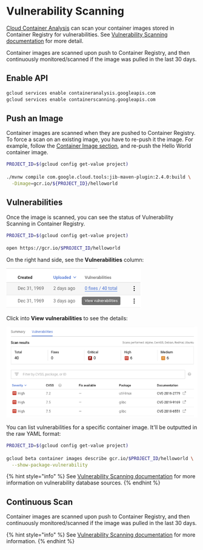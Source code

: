 # Vulnerability Scanning

[Cloud Container Analysis](https://cloud.google.com/container-registry/docs/container-analysis) can scan your container images stored in Container Registry for vulnerabilities. See [Vulnerability Scanning documentation](https://cloud.google.com/container-registry/docs/vulnerability-scanning) for more detail.

Container images are scanned upon push to Container Registry, and then continuously monitored/scanned if the image was pulled in the last 30 days.

## Enable API

```bash
gcloud services enable containeranalysis.googleapis.com
gcloud services enable containerscanning.googleapis.com
```

## Push an Image

Container images are scanned when they are pushed to Container Registry. To force a scan on an existing image, you  have to re-push it the image. For example, follow the [Container Image section](container-image.md), and re-push the Hello World container image.

```bash
PROJECT_ID=$(gcloud config get-value project)

./mvnw compile com.google.cloud.tools:jib-maven-plugin:2.4.0:build \
  -Dimage=gcr.io/${PROJECT_ID}/helloworld
```

## Vulnerabilities

Once the image is scanned, you can see the status of Vulnerability Scanning in Container Registry.

```bash
PROJECT_ID=$(gcloud config get-value project)

open https://gcr.io/$PROJECT_ID/helloworld
```

On the right hand side, see the **Vulnerabilities** column:

![](../../.gitbook/assets/image%20%2839%29.png)

Click into **View vulnerabilities** to see the details:

![](../../.gitbook/assets/image%20%2840%29.png)

You can list vulnerabilities for a specific container image. It'll be outputted in the raw YAML format:

```bash
PROJECT_ID=$(gcloud config get-value project)

gcloud beta container images describe gcr.io/$PROJECT_ID/helloworld \
  --show-package-vulnerability
```

{% hint style="info" %}
See [Vulnerability Scanning documentation](https://cloud.google.com/container-registry/docs/vulnerability-scanning) for more information on vulnerability database sources.
{% endhint %}

## Continuous Scan

Container images are scanned upon push to Container Registry, and then continuously monitored/scanned if the image was pulled in the last 30 days.

{% hint style="info" %}
See [Vulnerability Scanning documentation](https://cloud.google.com/container-registry/docs/vulnerability-scanning) for more information.
{% endhint %}

